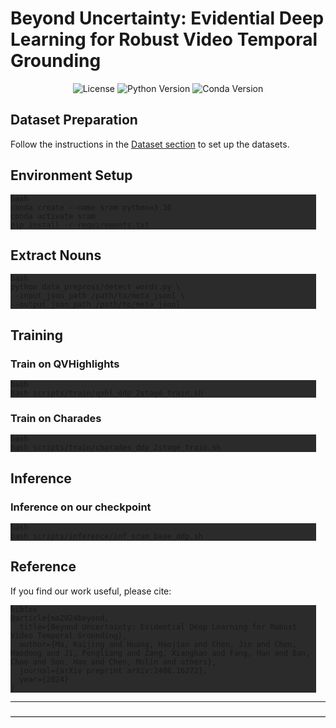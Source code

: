 
# Beyond Uncertainty: Evidential Deep Learning for Robust Video Temporal Grounding

<p align="center">
  <img src="https://img.shields.io/badge/license-MIT-brightgreen" alt="License">
  <img src="https://img.shields.io/badge/python-3.10-blue" alt="Python Version">
  <img src="https://img.shields.io/badge/conda-4.10.3-blue" alt="Conda Version">
</p>

## Dataset Preparation

Follow the instructions in the [Dataset section](https://github.com/showlab/UniVTG/blob/main/install.md#datasets) to set up the datasets.

## Environment Setup

<pre style="background-color: rgb(43, 43, 43);margin-right: 15px;"><div class="pre-code-area"><code class="language-javascript" style="white-space: pre-wrap;">bash
conda create --name sram python=3.10
conda activate sram
pip install -r requirements.txt
</code></div></pre>

## Extract Nouns

<pre style="background-color: rgb(43, 43, 43);margin-right: 15px;"><div class="pre-code-area"><code class="language-javascript" style="white-space: pre-wrap;">bash
python data_prepross/detect_words.py \
--input_json_path /path/to/meta_jsonl \
--output_json_path /path/to/meta_jsonl
</code></div></pre>

## Training

### Train on QVHighlights

<pre style="background-color: rgb(43, 43, 43);margin-right: 15px;"><div class="pre-code-area"><code class="language-javascript" style="white-space: pre-wrap;">bash
bash scripts/train/qvhl_ddp_2stage_train.sh
</code></div></pre>

### Train on Charades

<pre style="background-color: rgb(43, 43, 43);margin-right: 15px;"><div class="pre-code-area"><code class="language-javascript" style="white-space: pre-wrap;">bash
bash scripts/train/charades_ddp_2stage_train.sh
</code></div></pre>

## Inference

### Inference on our checkpoint

<pre style="background-color: rgb(43, 43, 43);margin-right: 15px;"><div class="pre-code-area"><code class="language-javascript" style="white-space: pre-wrap;">bash
bash scripts/inference/inf_sram_base_ddp.sh
</code></div></pre>

## Reference

If you find our work useful, please cite:

<pre style="background-color: rgb(43, 43, 43);margin-right: 15px;"><div class="pre-code-area"><code class="language-javascript" style="white-space: pre-wrap;">bibtex
@article{ma2024beyond,
  title={Beyond Uncertainty: Evidential Deep Learning for Robust Video Temporal Grounding},
  author={Ma, Kaijing and Huang, Haojian and Chen, Jin and Chen, Haodong and Ji, Pengliang and Zang, Xianghao and Fang, Han and Ban, Chao and Sun, Hao and Chen, Mulin and others},
  journal={arXiv preprint arXiv:2408.16272},
  year={2024}
}
</code></div></pre>

---

————————————————————————————————————

